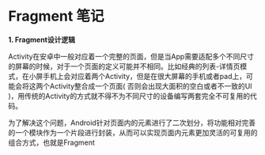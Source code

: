 # Fragment 笔记

**1. Fragment设计逻辑**

Activity在安卓中一般对应着一个完整的页面，但是当App需要适配多个不同尺寸的屏幕的时候，对于一个页面的定义可能并不相同。比如经典的列表-详情页模式，在小屏手机上会对应着两个Activity，但是在很大屏幕的手机或者pad上，可能会将这两个Activity整合成一个页面( 否则会出现大面积的空白或者不一致的UI )，用传统的Activity的方式就不得不为不同尺寸的设备编写两套完全不可复用的代码。

为了解决这个问题，Android针对页面内的元素进行了二次划分，将功能相对完善的一个模块作为一个片段进行封装，从而可以实现页面内元素更加灵活的可复用的组合方式，也就是Fragment

